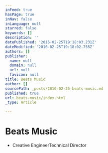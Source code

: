 ```yaml
---
inFeed: true
hasPage: true
inNav: false
inLanguage: null
starred: false
keywords: []
description: ''
datePublished: '2016-02-25T19:18:03.231Z'
dateModified: '2016-02-25T19:18:02.755Z'
authors: []
publisher:
  name: null
  domain: null
  url: null
  favicon: null
title: Beats Music
author: []
sourcePath: _posts/2016-02-25-beats-music.md
published: true
url: beats-music/index.html
_type: Article

---
```

# Beats Music

* Creative EngineerTechnical Director